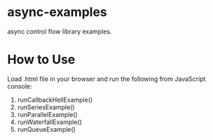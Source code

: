 # async-examples
async control flow library examples.

# How to Use
Load .html file in your browser and run the following from JavaScript console:
1. runCallbackHellExample()
2. runSeriesExample()
3. runParallelExample()
4. runWaterfallExample()
5. runQueueExample()
